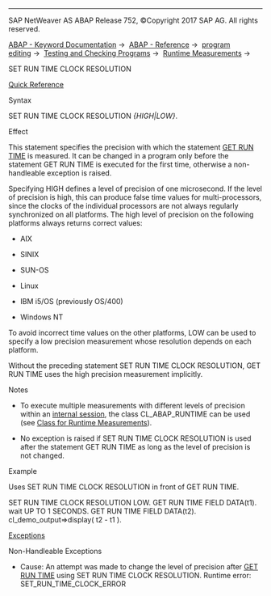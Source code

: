   

* * *

SAP NetWeaver AS ABAP Release 752, ©Copyright 2017 SAP AG. All rights reserved.

[ABAP - Keyword Documentation](javascript:call_link\('abenabap.htm'\)) →  [ABAP - Reference](javascript:call_link\('abenabap_reference.htm'\)) →  [program editing](javascript:call_link\('abenprogram_editing.htm'\)) →  [Testing and Checking Programs](javascript:call_link\('abenabap_tests.htm'\)) →  [Runtime Measurements](javascript:call_link\('abenabap_runtime_measurements.htm'\)) → 

SET RUN TIME CLOCK RESOLUTION

[Quick Reference](javascript:call_link\('abapset_run_time_clock_shortref.htm'\))

Syntax

SET RUN TIME CLOCK RESOLUTION *{*HIGH*|*LOW*}*.

Effect

This statement specifies the precision with which the statement [GET RUN TIME](javascript:call_link\('abapget_run_time.htm'\)) is measured. It can be changed in a program only before the statement GET RUN TIME is executed for the first time, otherwise a non-handleable exception is raised.

Specifying HIGH defines a level of precision of one microsecond. If the level of precision is high, this can produce false time values for multi-processors, since the clocks of the individual processors are not always regularly synchronized on all platforms. The high level of precision on the following platforms always returns correct values:

-   AIX
    
-   SINIX
    
-   SUN-OS
    
-   Linux
    
-   IBM i5/OS (previously OS/400)
    
-   Windows NT
    

To avoid incorrect time values on the other platforms, LOW can be used to specify a low precision measurement whose resolution depends on each platform.

Without the preceding statement SET RUN TIME CLOCK RESOLUTION, GET RUN TIME uses the high precision measurement implicitly.

Notes

-   To execute multiple measurements with different levels of precision within an [internal session](javascript:call_link\('abeninternal_session_glosry.htm'\) "Glossary Entry"), the class CL\_ABAP\_RUNTIME can be used (see [Class for Runtime Measurements](javascript:call_link\('abencl_abap_runtime.htm'\))).
    
-   No exception is raised if SET RUN TIME CLOCK RESOLUTION is used after the statement GET RUN TIME as long as the level of precision is not changed.
    

Example

Uses SET RUN TIME CLOCK RESOLUTION in front of GET RUN TIME.

SET RUN TIME CLOCK RESOLUTION LOW.
GET RUN TIME FIELD DATA(t1).
wait UP TO 1 SECONDS.
GET RUN TIME FIELD DATA(t2).
cl\_demo\_output=>display( t2 - t1 ).

[Exceptions](javascript:call_link\('abenabap_language_exceptions.htm'\))

Non-Handleable Exceptions

-   Cause: An attempt was made to change the level of precision after [GET RUN TIME](javascript:call_link\('abapget_run_time.htm'\)) using SET RUN TIME CLOCK RESOLUTION.
    Runtime error: SET\_RUN\_TIME\_CLOCK\_ERROR